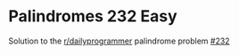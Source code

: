 Palindromes 232 Easy
===================

Solution to the [r/dailyprogrammer](https://www.reddit.com/r/dailyprogrammer/)
palindrome problem
[#232](https://www.reddit.com/r/dailyprogrammer/comments/3kx6oh/20150914_challenge_232_easy_palindromes/) 

